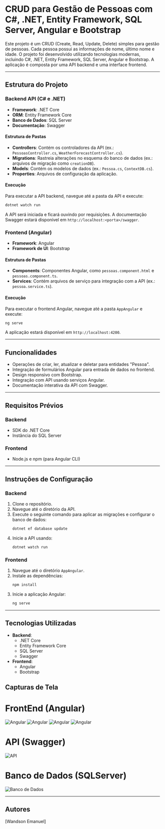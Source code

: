 # CRUD para Gestão de Pessoas com C#, .NET, Entity Framework, SQL Server, Angular e Bootstrap

Este projeto é um CRUD (Create, Read, Update, Delete) simples para gestão de pessoas. Cada pessoa possui as informações de nome, último nome e idade. O projeto foi desenvolvido utilizando tecnologias modernas, incluindo C#, .NET, Entity Framework, SQL Server, Angular e Bootstrap. A aplicação é composta por uma API backend e uma interface frontend.

---

## Estrutura do Projeto

### Backend API (C# e .NET)
- **Framework**: .NET Core
- **ORM**: Entity Framework Core
- **Banco de Dados**: SQL Server
- **Documentação**: Swagger

#### Estrutura de Pastas
- **Controllers**: Contém os controladores da API (ex.: `PessoasController.cs`, `WeatherForecastController.cs`).
- **Migrations**: Rastreia alterações no esquema do banco de dados (ex.: arquivos de migração como `creationDB`).
- **Models**: Contém os modelos de dados (ex.: `Pessoa.cs`, `ContextDB.cs`).
- **Properties**: Arquivos de configuração da aplicação.

#### Execução
Para executar a API backend, navegue até a pasta da API e execute:
```bash
dotnet watch run
```
A API será iniciada e ficará ouvindo por requisições. A documentação Swagger estará disponível em `http://localhost:<porta>/swagger`.

### Frontend (Angular)
- **Framework**: Angular
- **Framework de UI**: Bootstrap

#### Estrutura de Pastas
- **Components**: Componentes Angular, como `pessoas.component.html` e `pessoas.component.ts`.
- **Services**: Contém arquivos de serviço para integração com a API (ex.: `pessoa.service.ts`).

#### Execução
Para executar o frontend Angular, navegue até a pasta `AppAngular` e execute:
```bash
ng serve
```
A aplicação estará disponível em `http://localhost:4200`.

---

## Funcionalidades
- Operações de criar, ler, atualizar e deletar para entidades "Pessoa".
- Integração de formulários Angular para entrada de dados no frontend.
- Design responsivo com Bootstrap.
- Integração com API usando serviços Angular.
- Documentação interativa da API com Swagger.

---

## Requisitos Prévios
### Backend
- SDK do .NET Core
- Instância do SQL Server

### Frontend
- Node.js e npm (para Angular CLI)

---

## Instruções de Configuração
### Backend
1. Clone o repositório.
2. Navegue até o diretório da API.
3. Execute o seguinte comando para aplicar as migrações e configurar o banco de dados:
   ```bash
   dotnet ef database update
   ```
4. Inicie a API usando:
   ```bash
   dotnet watch run
   ```

### Frontend
1. Navegue até o diretório `AppAngular`.
2. Instale as dependências:
   ```bash
   npm install
   ```
3. Inicie a aplicação Angular:
   ```bash
   ng serve
   ```

---

## Tecnologias Utilizadas
- **Backend**:
  - .NET Core
  - Entity Framework Core
  - SQL Server
  - Swagger
- **Frontend**:
  - Angular
  - Bootstrap
  

## Capturas de Tela

# FrontEnd (Angular)
![Angular](Assets/angular/crud%20fotos.jpg)
![Angular](Assets/angular/crud%20fotos%201.jpg)
![Angular](Assets/angular/crud%20fotos%202.jpg)
![Angular](Assets/angular/crud%20fotos%203.jpg)

# API (Swagger)
![API](Assets/api/swagger.jpg)

# Banco de Dados (SQLServer)
![Banco de Dados](Assets/sqlServer/sqlServ.jpg)

---

## Autores
[Wandson Emanuel]
